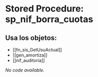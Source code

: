 # Stored Procedure: sp_nif_borra_cuotas

## Usa los objetos:
- [[fn_sis_GetUsuActual]]
- [[gen_amortiza]]
- [[nif_auditoria]]

*No code available.*

